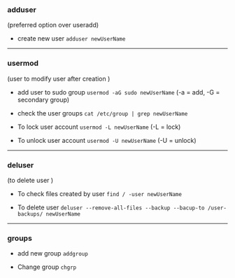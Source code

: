 ### adduser 
(preferred option over useradd)
* create new user
` adduser newUserName `

---

### usermod 
(user to modify user after creation )

* add user to sudo group
` usermod -aG sudo newUserName ` 
(-a = add, -G = secondary group)

* check the user groups
` cat /etc/group | grep newUserName `

* To lock user account
` usermod -L newUserName `
(-L = lock)

* To unlock user account
` usermod -U newUserName `
(-U = unlock)

---

### deluser 
(to delete user )

* To check files created by user
` find / -user newUserName `

* To delete user
` deluser --remove-all-files --backup --bacup-to /user-backups/ newUserName `

---

### groups

* add new group
` addgroup `

* Change group
` chgrp `

